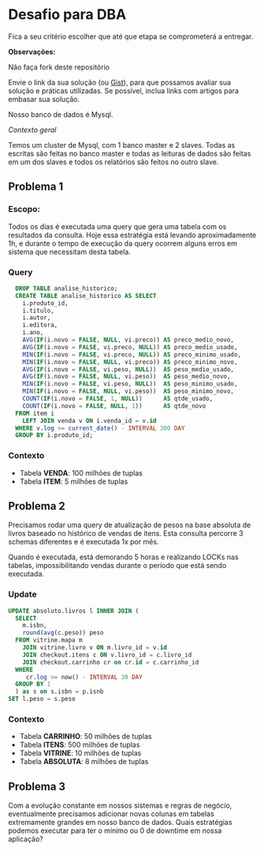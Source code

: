# Desafio para DBA

Fica a seu critério escolher que até que etapa se comprometerá a entregar.

**Observações:**

Não faça fork deste repositório

Envie o link da sua solução (ou [Gist](https://gist.github.com/)),
para que possamos avaliar sua solução e práticas utilizadas. Se possível, inclua
links com artigos para embasar sua solução.

Nosso banco de dados é Mysql.

*Contexto geral*

Temos um cluster de Mysql, com 1 banco master e 2 slaves.
Todas as escritas são feitas no banco master e todas as leituras de dados
são feitas em um dos slaves e todos os relatórios são feitos no outro slave.

## Problema 1

### Escopo:

Todos os dias é executada uma query que gera uma tabela com os resultados da consulta. 
Hoje essa estratégia está levando aproximadamente 1h, e durante o tempo de execução da query
ocorrem alguns erros em sistema que necessitam desta tabela.


### Query

```sql
  DROP TABLE analise_historico;
  CREATE TABLE analise_historico AS SELECT
    i.produto_id,
    i.titulo,
    i.autor,
    i.editora,
    i.ano,
    AVG(IF(i.novo = FALSE, NULL, vi.preco)) AS preco_medio_novo,
    AVG(IF(i.novo = FALSE, vi.preco, NULL)) AS preco_medio_usado,
    MIN(IF(i.novo = FALSE, vi.preco, NULL)) AS preco_minimo_usado,
    MIN(IF(i.novo = FALSE, NULL, vi.preco)) AS preco_minimo_novo,
    AVG(IF(i.novo = FALSE, vi.peso, NULL))  AS peso_medio_usado,
    AVG(IF(i.novo = FALSE, NULL, vi.peso))  AS peso_medio_novo,
    MIN(IF(i.novo = FALSE, vi.peso, NULL))  AS peso_minimo_usado,
    MIN(IF(i.novo = FALSE, NULL, vi.peso))  AS peso_minimo_novo,
    COUNT(IF(i.novo = FALSE, 1, NULL))      AS qtde_usado,
    COUNT(IF(i.novo = FALSE, NULL, 1))      AS qtde_novo
  FROM item i
    LEFT JOIN venda v ON i.venda_id = v.id
  WHERE v.log >= current_date() - INTERVAL 300 DAY
  GROUP BY i.produto_id;
```


### Contexto

* Tabela **VENDA**: 100 milhões de tuplas
* Tabela **ITEM**: 5 milhões de tuplas

## Problema 2

Precisamos rodar uma query de atualização de pesos na base absoluta de livros
baseado no histórico de vendas de itens. Esta consulta percorre 3 schemas diferentes
e é executada 1x por mês. 

Quando é executada, está demorando 5 horas e realizando LOCKs nas tabelas,
impossibilitando vendas durante o período que está sendo executada.

### Update

```sql
UPDATE absoluto.livros l INNER JOIN (
  SELECT
    m.isbn,
    round(avg(c.peso)) peso
  FROM vitrine.mapa m  
    JOIN vitrine.livro v ON m.livro_id = v.id
    JOIN checkout.itens c ON v.livro_id = c.livro_id
    JOIN checkout.carrinho cr on cr.id = c.carrinho_id 
  WHERE
     cr.log >= now() - INTERVAL 30 DAY
  GROUP BY 1
  ) as s on s.isbn = p.isnb
SET l.peso = s.peso
```

### Contexto

* Tabela **CARRINHO**: 50 milhões de tuplas
* Tabela **ITENS**: 500 milhões de tuplas
* Tabela **VITRINE**: 10 milhões de tuplas
* Tabela **ABSOLUTA**: 8 milhões de tuplas


## Problema 3

Com a evolução constante em nossos sistemas e regras de negócio,
eventualmente precisamos adicionar novas colunas em tabelas extremamente grandes
em nosso banco de dados. Quais estratégias podemos executar para ter o mínimo ou 0
de downtime em nossa aplicação?
